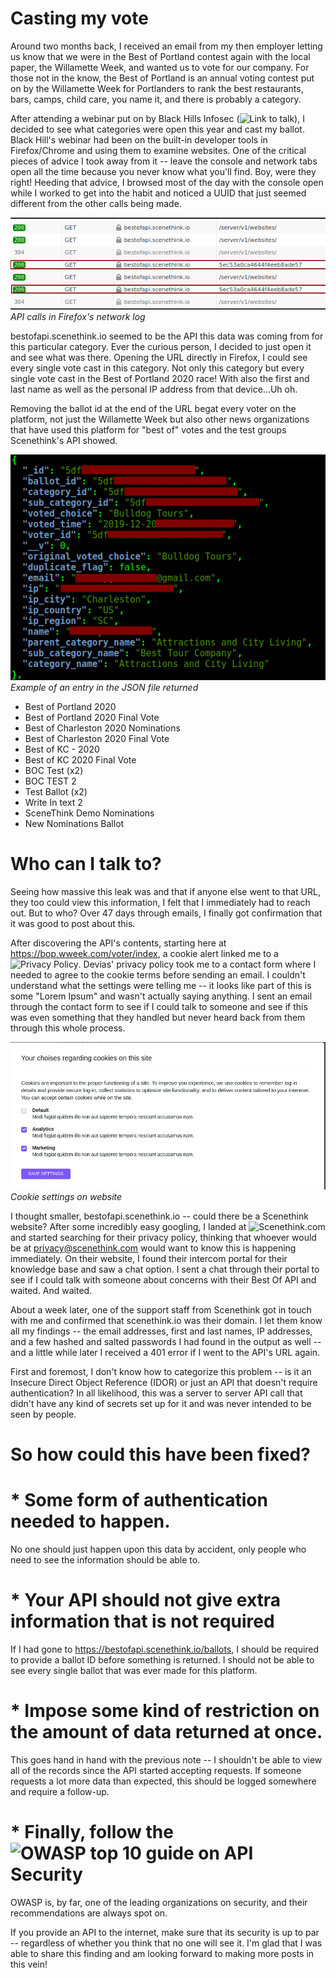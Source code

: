 # Casting my vote


Around two months back, I received an email from my then employer letting us know that we were in the Best of Portland contest again with the local paper,  the Willamette Week, and wanted us to vote for our company. For those not in the know, the Best of Portland is an annual voting contest put on by the Willamette Week for Portlanders to rank the best restaurants, bars, camps, child care, you name it, and there is probably a category.


After attending a webinar put on by Black Hills Infosec (![Link to talk](https://www.blackhillsinfosec.com/webcast-free-tools-how-to-use-developer-tools-and-javascript-in-webapp-pentests/)), I decided to see what categories were open this year and cast my ballot. Black Hill's webinar had been on the built-in developer tools in Firefox/Chrome and using them to examine websites. One of the critical pieces of advice I took away from it -- leave the console and network tabs open all the time because you never know what you'll find. Boy, were they right! Heeding that advice, I browsed most of the day with the console open while I worked to get into the habit and noticed a UUID that just seemed different from the other calls being made.

![Network Log](https://raw.githubusercontent.com/mattkduran/mattkduran.github.io/master/_thumbnails/2020-07-14/HARLOG.png)  
*API calls in Firefox's network log*


bestofapi.scenethink.io seemed to be the API this data was coming from for this particular category. Ever the curious person, I decided to just open it and see what was there. Opening the URL directly in Firefox, I could see every single vote cast in this category. Not only this category but every single vote cast in the Best of Portland 2020 race! With also the first and last name as well as the personal IP address from that device...Uh oh.


Removing the ballot id at the end of the URL begat every voter on the platform, not just the Willamette Week but also other news organizations that have used this platform for "best of" votes and the test groups Scenethink's API showed.


![Redacted SC Example](https://raw.githubusercontent.com/mattkduran/mattkduran.github.io/master/_thumbnails/2020-07-14/Redacted_Entry.png)  
*Example of an entry in the JSON file returned*

  * Best of Portland 2020
  * Best of Portland 2020 Final Vote
  * Best of Charleston 2020 Nominations
  * Best of Charleston 2020 Final Vote
  * Best of KC - 2020
  * Best of KC 2020 Final Vote
  * BOC Test (x2)
  * BOC TEST 2
  * Test Ballot (x2)
  * Write In text 2
  * SceneThink Demo Nominations
  * New Nominations Ballot


# Who can I talk to?


Seeing how massive this leak was and that if anyone else went to that URL, they too could view this information, I felt that I immediately had to reach out. But to who? Over 47 days through emails, I finally got confirmation that it was good to post about this. 


After discovering the API's contents, starting here at https://bop.wweek.com/voter/index, a cookie alert linked me to a ![Privacy Policy](https://devias.io/privacy-policy). Devias' privacy policy took me to a contact form where I needed to agree to the cookie terms before sending an email. I couldn't understand what the settings were telling me -- it looks like part of this is some "Lorem Ipsum" and wasn't actually saying anything. I sent an email through the contact form to see if I could talk to someone and see if this was even something that they handled but never heard back from them through this whole process.


![Lorem Ipsum](https://raw.githubusercontent.com/mattkduran/mattkduran.github.io/master/_thumbnails/2020-07-14/DeviasCookie2.png)  	
*Cookie settings on website*


I thought smaller, bestofapi.scenethink.io -- could there be a Scenethink website? After some incredibly easy googling, I landed at ![Scenethink.com](https://scenethink.com/) and started searching for their privacy policy, thinking that whoever would be at privacy@scenethink.com would want to know this is happening immediately. On their website, I found their intercom portal for their knowledge base and saw a chat option. I sent a chat through their portal to see if I could talk with someone about concerns with their Best Of API and waited. And waited.


About a week later, one of the support staff from Scenethink got in touch with me and confirmed that scenethink.io was their domain. I let them know all my findings -- the email addresses, first and last names, IP addresses, and a few hashed and salted passwords I had found in the output as well -- and a little while later I received a 401 error if I went to the API's URL again. 


First and foremost, I don't know how to categorize this problem -- is it an Insecure Direct Object Reference (IDOR) or just an API that doesn't require authentication? In all likelihood, this was a server to server API call that didn't have any kind of secrets set up for it and was never intended to be seen by people. 


# So how could this have been fixed?

#  * Some form of authentication needed to happen.
	
No one should just happen upon this data by accident, only people who need to see the information should be able to.


#  * Your API should not give extra information that is not required

If I had gone to https://bestofapi.scenethink.io/ballots, I should be required to provide a ballot ID before something is returned. I should not be able to see every single ballot that was ever made for this platform.


#  * Impose some kind of restriction on the amount of data returned at once.

This goes hand in hand with the previous note -- I shouldn't be able to view all of the records since the API started accepting requests. If someone requests a lot more data than expected, this should be logged somewhere and require a follow-up.

 
# * Finally, follow the ![OWASP top 10 guide on API Security](https://owasp.org/www-project-api-security/)

OWASP is, by far, one of the leading organizations on security, and their recommendations are always spot on.


If you provide an API to the internet, make sure that its security is up to par -- regardless of whether you think that no one will see it. I'm glad that I was able to share this finding and am looking forward to making more posts in this vein!
